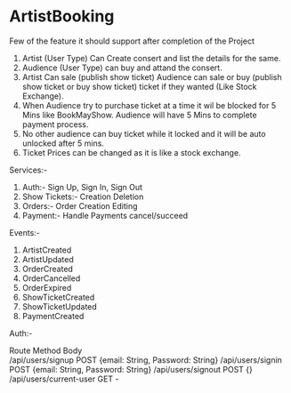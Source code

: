 # ArtistBooking

Few of the feature it should support after completion of the Project

1. Artist (User Type) Can Create consert and list the details for the same.
2. Audience (User Type) can buy and attand the consert.
3. Artist Can sale (publish show ticket) Audience can sale or buy (publish show ticket or buy show ticket) ticket if they wanted (Like Stock Exchange).
4. When Audience try to purchase ticket at a time it wil be blocked for 5 Mins like BookMayShow. Audience will have 5 Mins to complete payment process. 
5. No other audience can buy ticket while it locked and it will be auto unlocked after 5 mins.
6. Ticket Prices can be changed as it is like a stock exchange.


Services:-
 
 1. Auth:- Sign Up, Sign In, Sign Out
 2. Show Tickets:- Creation Deletion
 3. Orders:- Order Creation Editing
 4. Payment:- Handle Payments cancel/succeed

Events:-
 
 1. ArtistCreated
 2. ArtistUpdated
 3. OrderCreated
 4. OrderCancelled
 5. OrderExpired
 6. ShowTicketCreated
 7. ShowTicketUpdated
 8. PaymentCreated
 
 Auth:- 

Route                         Method    Body        
/api/users/signup             POST      {email: String, Password: String}
/api/users/signin             POST      {email: String, Password: String}
/api/users/signout            POST      {}
/api/users/current-user       GET       -





